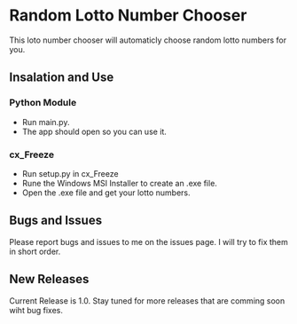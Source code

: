 # Random Lotto Number Chooser
This loto number chooser will automaticly choose random lotto numbers for you.

## Insalation and Use

### Python Module
- Run main.py.
- The app should open so you can use it.

### cx_Freeze
- Run setup.py in cx_Freeze
- Rune the Windows MSI Installer to create an .exe file.
- Open the .exe file and get your lotto numbers.

## Bugs and Issues
Please report bugs and issues to me on the issues page.
I will try to fix them in short order.

## New Releases
Current Release is 1.0.
Stay tuned for more releases that are comming soon wiht bug fixes.

